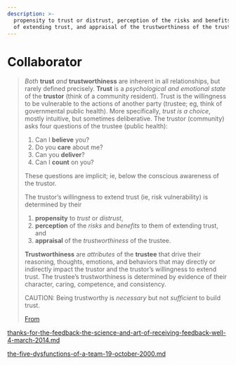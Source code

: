```yaml
---
description: >-
  propensity to trust or distrust, perception of the risks and benefits to them
  of extending trust, and appraisal of the trustworthiness of the trustee.
---
```


# Collaborator

> _Both_ **trust** _and_ **trustworthiness** are inherent in all relationships, but rarely defined precisely. **Trust** is a _psychological and emotional state_ of the **trustor** (think of a community resident). Trust is the willingness to be vulnerable to the actions of another party (trustee; eg, think of governmental public health). More specifically, _trust is a choice_, mostly intuitive, but sometimes deliberative. The trustor (community) asks four questions of the trustee (public health):
>
> 1. Can I **believe** you?
> 2. Do you **care** about me?
> 3. Can you **deliver**?
> 4. Can I **count** on you?
>
> These questions are implicit; ie, below the conscious awareness of the trustor.
>
> The trustor’s willingness to extend trust (ie, risk vulnerability) is determined by their
>
> 1. **propensity** to _trust_ or _distrust_,
> 2. **perception** of the _risks_ and _benefits_ to them of extending trust, and
> 3. **appraisal** of the _trustworthiness_ of the trustee.
>
> **Trustworthiness** are _attributes_ of the **trustee** that drive their reasoning, thoughts, emotions, and behaviors that may directly or indirectly impact the trustor and the trustor’s willingness to extend trust. The trustee’s trustworthiness is determined by evidence of their character, caring, competence, and consistency.
>
> CAUTION: Being trustworthy is _necessary_ but not _sufficient_ to build trust.
>
> [From](../external-resources/trust-refs.md)

[thanks-for-the-feedback-the-science-and-art-of-receiving-feedback-well-4-march-2014.md](../books/thanks-for-the-feedback-the-science-and-art-of-receiving-feedback-well-4-march-2014.md "mention")

[the-five-dysfunctions-of-a-team-19-october-2000.md](../books/the-five-dysfunctions-of-a-team-19-october-2000.md "mention")
